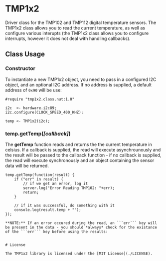 # TMP1x2

Driver class for the TMP102 and TMP112 digital temperature sensors. The TMP1x2 class allows you to read the current temperature, as well as configure various interupts (the TMP1x2 class allows you to configure interrupts, however it does not deal with handling callbacks).

## Class Usage

### Constructor

To instantiate a new TMP1x2 object, you need to pass in a configured I2C object, and an optional I2C address. If no address is supplied, a default address of ```0x90``` will be use:

```squirrel
#require "tmp1x2.class.nut:1.0"

i2c  <- hardware.i2c89;
i2c.configure(CLOCK_SPEED_400_KHZ);

temp <- TMP1x2(i2c);
```

### temp.getTemp(*[callback]*)

The **getTemp** function reads and returns the the current temperature in celsius. If a callback is supplied, the read will execute asynchrounously and the result will be passed to the callback function - if no callback is supplied, the read will execute synchronously and an object containing the sensor data will be returned.

```squirrel
temp.getTemp(function(result) {
    if ("err" in result) {
        // if we get an error, log it
        server.log("Error Reading TMP102: "+err);
        return;
    }

    // if it was successful, do something with it
    console.log(result.temp + "");
});

**NOTE:** If an error occured during the read, an ```err``` key will be present in the data - you should *always* check for the existance of the ```err``` key before using the results:


# License

The TMP1x2 library is licensed under the [MIT License](./LICENSE).
